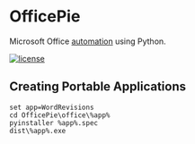 # OfficePie

Microsoft Office [automation](https://msdn.microsoft.com/en-us/VBA/office-shared-vba/articles/getting-started-with-vba-in-office) using Python.

[![license](https://img.shields.io/github/license/auneri/OfficePie.svg)](https://github.com/auneri/OfficePie/blob/master/LICENSE.md)

## Creating Portable Applications

```batch
set app=WordRevisions
cd OfficePie\office\%app%
pyinstaller %app%.spec
dist\%app%.exe
```
